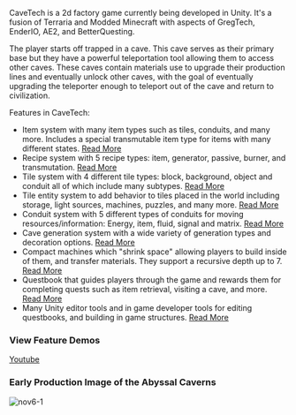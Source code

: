 CaveTech is a 2d factory game currently being developed in Unity. It's a fusion of Terraria and Modded Minecraft with aspects of GregTech, EnderIO, AE2, and BetterQuesting.

The player starts off trapped in a cave. This cave serves as their primary base but they have a powerful teleportation tool allowing them to access other caves. These caves contain materials use to upgrade their production lines and eventually unlock other caves, with the goal of eventually upgrading the teleporter enough to teleport out of the cave and return to civilization.

Features in CaveTech:
* Item system with many item types such as tiles, conduits, and many more. Includes a special transmutable item type for items with many different states. [Read More](url)
* Recipe system with 5 recipe types: item, generator, passive, burner, and transmutation. [Read More](url)
* Tile system with 4 different tile types: block, background, object and conduit all of which include many subtypes. [Read More](url)
* Tile entity system to add behavior to tiles placed in the world including storage, light sources, machines, puzzles, and many more. [Read More](url)
* Conduit system with 5 different types of conduits for moving resources/information: Energy, item, fluid, signal and matrix. [Read More](url)
* Cave generation system with a wide variety of generation types and decoration options. [Read More](url)
* Compact machines which "shrink space" allowing players to build inside of them, and transfer materials. They support a recursive depth up to 7. [Read More](url)
* Questbook that guides players through the game and rewards them for completing quests such as item retrieval, visiting a cave, and more. [Read More](url)
* Many Unity editor tools and in game developer tools for editing questbooks, and building in game structures. [Read More](url)

### View Feature Demos
[Youtube](https://www.youtube.com/@CaveTechDev/videos)
### Early Production Image of the Abyssal Caverns 
![nov6-1](https://github.com/user-attachments/assets/4751dd1b-c036-43d9-833c-98bda154ea60)


